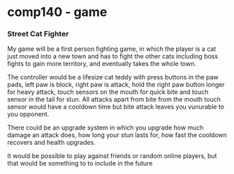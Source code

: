 # comp140 - game
### Street Cat Fighter
My game will be a first person fighting game, in which the player is a cat just moved into a new town and has to fight the other cats including boss fights to gain more territory, and eventually takes the whole town.

The controller would be a lifesize cat teddy with press buttons in the paw pads, left paw is block, right paw is attack, hold the right paw button longer for heavy attack, touch sensors on the mouth for quick bite and touch sensor in the tail for stun.
All attacks apart from bite from the mouth touch sensor would have a cooldown time but bite attack leaves you vunurable to you opponent.

There could be an upgrade system in which you upgrade how much damage an attack does, how long your stun lasts for, how fast the cooldown recovers and health upgrades.

It would be possible to play against friends or random online players, but that would be something to to include in the future
